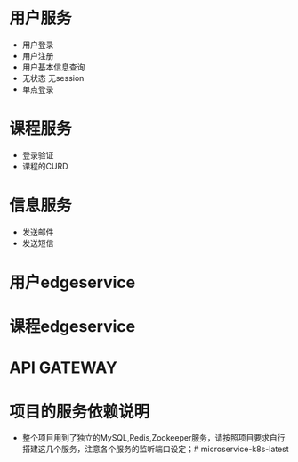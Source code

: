 # 用户服务
- 用户登录
- 用户注册
- 用户基本信息查询
- 无状态 无session
- 单点登录

# 课程服务
- 登录验证
- 课程的CURD

# 信息服务
- 发送邮件
- 发送短信

# 用户edgeservice
# 课程edgeservice
# API GATEWAY


# 项目的服务依赖说明
- 整个项目用到了独立的MySQL,Redis,Zookeeper服务，请按照项目要求自行搭建这几个服务，注意各个服务的监听端口设定；# microservice-k8s-latest
